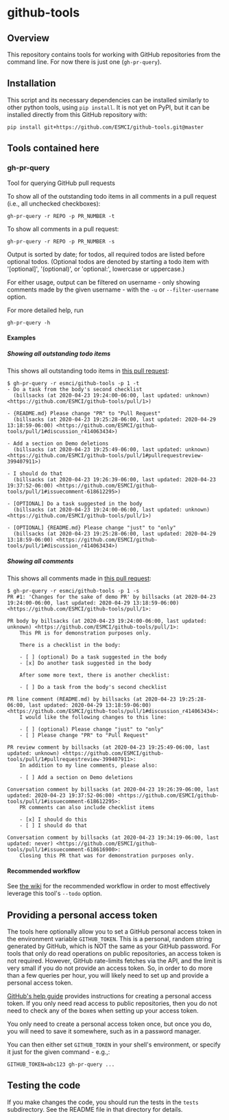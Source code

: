 # github-tools

## Overview

This repository contains tools for working with GitHub repositories from
the command line. For now there is just one (`gh-pr-query`).

## Installation

This script and its necessary dependencies can be installed similarly to
other python tools, using `pip install`. It is not yet on PyPI, but it
can be installed directly from this GitHub repository with:

```
pip install git+https://github.com/ESMCI/github-tools.git@master
```

## Tools contained here

### gh-pr-query

Tool for querying GitHub pull requests

To show all of the outstanding todo items in all comments in a pull request
(i.e., all unchecked checkboxes):

    gh-pr-query -r REPO -p PR_NUMBER -t

To show all comments in a pull request:

    gh-pr-query -r REPO -p PR_NUMBER -s

Output is sorted by date; for todos, all required todos are listed
before optional todos. (Optional todos are denoted by starting a todo
item with '[optional]', '(optional)', or 'optional:', lowercase or
uppercase.)

For either usage, output can be filtered on username - only showing
comments made by the given username - with the `-u` or
`--filter-username` option.

For more detailed help, run

    gh-pr-query -h
    
#### Examples

##### Showing all outstanding todo items

This shows all outstanding todo items in [this pull request](https://github.com/ESMCI/github-tools/pull/1):

```
$ gh-pr-query -r esmci/github-tools -p 1 -t
- Do a task from the body's second checklist
  (billsacks (at 2020-04-23 19:24:00-06:00, last updated: unknown) <https://github.com/ESMCI/github-tools/pull/1>)

- {README.md} Please change "PR" to "Pull Request"
  (billsacks (at 2020-04-23 19:25:28-06:00, last updated: 2020-04-29 13:18:59-06:00) <https://github.com/ESMCI/github-tools/pull/1#discussion_r414063434>)

- Add a section on Demo deletions
  (billsacks (at 2020-04-23 19:25:49-06:00, last updated: unknown) <https://github.com/ESMCI/github-tools/pull/1#pullrequestreview-399407911>)

- I should do that
  (billsacks (at 2020-04-23 19:26:39-06:00, last updated: 2020-04-23 19:37:52-06:00) <https://github.com/ESMCI/github-tools/pull/1#issuecomment-618612295>)

- [OPTIONAL] Do a task suggested in the body
  (billsacks (at 2020-04-23 19:24:00-06:00, last updated: unknown) <https://github.com/ESMCI/github-tools/pull/1>)

- [OPTIONAL] {README.md} Please change "just" to "only"
  (billsacks (at 2020-04-23 19:25:28-06:00, last updated: 2020-04-29 13:18:59-06:00) <https://github.com/ESMCI/github-tools/pull/1#discussion_r414063434>)
```

##### Showing all comments

This shows all comments made in [this pull request](https://github.com/ESMCI/github-tools/pull/1):

```
$ gh-pr-query -r esmci/github-tools -p 1 -s
PR #1: 'Changes for the sake of demo PR' by billsacks (at 2020-04-23 19:24:00-06:00, last updated: 2020-04-29 13:18:59-06:00) <https://github.com/ESMCI/github-tools/pull/1>:

PR body by billsacks (at 2020-04-23 19:24:00-06:00, last updated: unknown) <https://github.com/ESMCI/github-tools/pull/1>:
    This PR is for demonstration purposes only.

    There is a checklist in the body:

    - [ ] (optional) Do a task suggested in the body
    - [x] Do another task suggested in the body

    After some more text, there is another checklist:

    - [ ] Do a task from the body's second checklist

PR line comment (README.md) by billsacks (at 2020-04-23 19:25:28-06:00, last updated: 2020-04-29 13:18:59-06:00) <https://github.com/ESMCI/github-tools/pull/1#discussion_r414063434>:
    I would like the following changes to this line:

    - [ ] (optional) Please change "just" to "only"
    - [ ] Please change "PR" to "Pull Request"

PR review comment by billsacks (at 2020-04-23 19:25:49-06:00, last updated: unknown) <https://github.com/ESMCI/github-tools/pull/1#pullrequestreview-399407911>:
    In addition to my line comments, please also:

    - [ ] Add a section on Demo deletions

Conversation comment by billsacks (at 2020-04-23 19:26:39-06:00, last updated: 2020-04-23 19:37:52-06:00) <https://github.com/ESMCI/github-tools/pull/1#issuecomment-618612295>:
    PR comments can also include checklist items

    - [x] I should do this
    - [ ] I should do that

Conversation comment by billsacks (at 2020-04-23 19:34:19-06:00, last updated: never) <https://github.com/ESMCI/github-tools/pull/1#issuecomment-618616900>:
    Closing this PR that was for demonstration purposes only.
```

#### Recommended workflow

See [the
wiki](https://github.com/ESMCI/github-tools/wiki/Recommended-pull-request-workflow-with-gh-pr-query)
for the recommended workflow in order to most effectively leverage this
tool's `--todo` option.

## Providing a personal access token

The tools here optionally allow you to set a GitHub personal access
token in the environment variable `GITHUB_TOKEN`. This is a personal,
random string generated by GitHub, which is NOT the same as your GitHub
password. For tools that only do read operations on public repositories,
an access token is not required. However, GitHub rate-limits fetches via
the API, and the limit is very small if you do not provide an access
token. So, in order to do more than a few queries per hour, you will
likely need to set up and provide a personal access token.

[GitHub's help
guide](https://help.github.com/en/github/authenticating-to-github/creating-a-personal-access-token-for-the-command-line)
provides instructions for creating a personal access token. If you only
need read access to public repositories, then you do not need to check
any of the boxes when setting up your access token.

You only need to create a personal access token once, but once you do,
you will need to save it somewhere, such as in a password manager.

You can then either set `GITHUB_TOKEN` in your shell's environment, or
specify it just for the given command - e.g.,:

```
GITHUB_TOKEN=abc123 gh-pr-query ...
```

## Testing the code

If you make changes the code, you should run the tests in the `tests`
subdirectory. See the README file in that directory for details.
